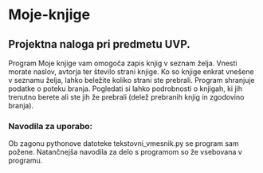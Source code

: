 # Moje-knjige
## Projektna naloga pri predmetu UVP.
Program Moje knjige vam omogoča zapis knjig v seznam želja. Vnesti morate naslov, avtorja ter število strani knjige. Ko so knjige enkrat vnešene v seznamu želja, lahko beležite koliko strani ste prebrali. Program shranjuje podatke o poteku branja.
Pogledati si lahko podrobnosti o knjigah, ki jih trenutno berete ali ste jih že prebrali (delež prebranih knjig in zgodovino branja).

### Navodila za uporabo:
Ob zagonu pythonove datoteke tekstovni_vmesnik.py se program sam požene. Natančnejša navodila za delo s programom so že vsebovana v programu. 
